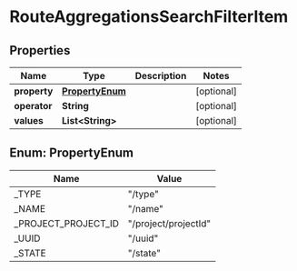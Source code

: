 

# RouteAggregationsSearchFilterItem


## Properties

| Name | Type | Description | Notes |
|------------ | ------------- | ------------- | -------------|
|**property** | [**PropertyEnum**](#PropertyEnum) |  |  [optional] |
|**operator** | **String** |  |  [optional] |
|**values** | **List&lt;String&gt;** |  |  [optional] |



## Enum: PropertyEnum

| Name | Value |
|---- | -----|
| _TYPE | &quot;/type&quot; |
| _NAME | &quot;/name&quot; |
| _PROJECT_PROJECT_ID | &quot;/project/projectId&quot; |
| _UUID | &quot;/uuid&quot; |
| _STATE | &quot;/state&quot; |



